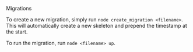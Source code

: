 Migrations

To create a new migration, simply run `node create_migration <filename>`. This will automatically create a new skeleton and prepend the timestamp at the start. 

To run the migration, run `node <filename> up`.
